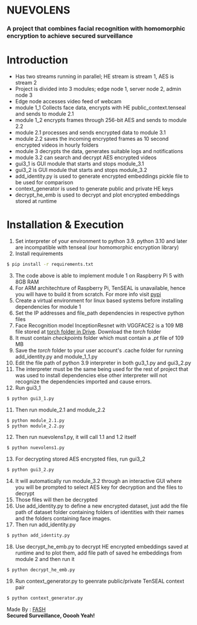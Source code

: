 # NUEVOLENS
### A project that combines facial recognition with homomorphic encryption to achieve secured surveillance

# Introduction
- Has two streams running in parallel; HE stream is stream 1, AES is stream 2
- Project is divided into 3 modules; edge node 1, server node 2, admin node 3
- Edge node accesses video feed of webcam
- module 1_1 Collects face data, encrypts with HE public_context.tenseal and sends to module 2.1
- module 1_2 encrypts frames through 256-bit AES and sends to module 2.2
- module 2.1 processes and sends encrypted data to module 3.1
- module 2.2 saves the incoming encrypted frames as 10 second encrypted videos in hourly folders
- module 3 decrypts the data, generates suitable logs and notifications
- module 3.2 can search and decrypt AES encrypted videos
- gui3_1 is GUI module that starts and stops module_3.1
- gui3_2 is GUI module that starts and stops module_3.2
- add_identity.py is used to generate encrypted embeddings pickle file to be used for comparison
- context_generator is used to generate public and private HE keys
- decrypt_he_emb is used to decrypt and plot encrypted embeddings stored at runtime


# Installation & Execution
1. Set interpreter of your environment to python 3.9. python 3.10 and later are incompatible with tenseal (our homomorphic encryption library)  
2. Install requirements
```sh
$ pip install -r requirements.txt
```
3. The code above is able to implement module 1 on Raspberry Pi 5 with 8GB RAM
4. For ARM architechture of Raspberry Pi, TenSEAL is unavailable, hence you will have to build it from scratch. For more info visit [pypi](https://pypi.org/project/tenseal/0.1.0a0/)
5. Create a virtual environment for linux based systems before installing dependencies for module 1
6. Set the IP addresses and file_path dependencies in respective python files
7. Face Recognition model InceptionResnet with VGGFACE2 is a 109 MB file stored at [torch folder in Drive](https://drive.google.com/drive/folders/1jlIk2Z7BkRWWmF8duRDkaWMWesLRGGkK?usp=sharing "Go to Google Drive"). Download the *torch* folder
8. It must contain *checkpoints* folder which must contain a *.pt* file of 109 MB
9. Save the *torch* folder to your user account's .cache folder for running add_identity.py and module_1_1.py
10. Edit the file path of python 3.9 interpreter in both gu3_1.py and gui3_2.py
11. The interpreter must be the same being used for the rest of project that was used to install dependencies else other interpreter will not recognize the dependencies imported and cause errors.
12. Run gui3_1
```sh
$ python gui3_1.py
```
11. Then run module_2.1 and module_2.2
```sh
$ python module_2.1.py
$ python module_2.2.py
```
12. Then run nuevolens1.py, it will call 1.1 and 1.2 itself
```sh
$ python nuevolens1.py
```
13. For decrypting stored AES encrypted files, run gui3_2
```sh
$ python gui3_2.py
```
14. It will automatically run module_3.2 through an interactive GUI where you will be prompted to select AES key for decryption and the files to decrypt
15. Those files will then be decrypted
16. Use add_identity.py to define a new encrypted dataset, just add the file path of dataset folder containing folders of identities with their names and the folders containing face images.
17. Then run add_identity.py
```sh
$ python add_identity.py
```
18. Use decrypt_he_emb.py to decrypt HE encrypted embeddings saved at runtime and to plot them, add file path of saved he embeddings from module 2 and then run it
```sh
$ python decrypt_he_emb.py
```
19. Run context_generator.py to geenrate public/private TenSEAL context pair
```sh
$ python context_generator.py
```

Made By : [FASH](mailto:fashnuevolens@gmail.com)<br>
**Secured Surveillance, Ooooh Yeah!**
